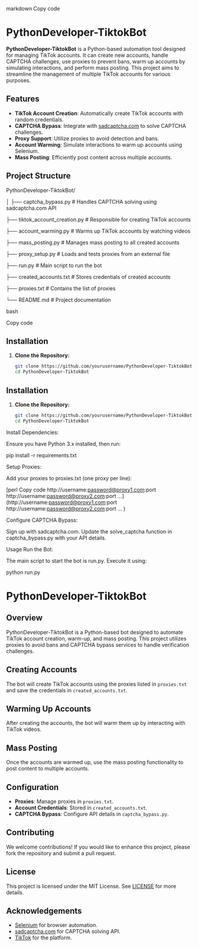 markdown
Copy code
# PythonDeveloper-TiktokBot

**PythonDeveloper-TiktokBot** is a Python-based automation tool designed for managing TikTok accounts. It can create new accounts, handle CAPTCHA challenges, use proxies to prevent bans, warm up accounts by simulating interactions, and perform mass posting. This project aims to streamline the management of multiple TikTok accounts for various purposes.

## Features

- **TikTok Account Creation**: Automatically create TikTok accounts with random credentials.
- **CAPTCHA Bypass**: Integrate with [sadcaptcha.com](https://www.sadcaptcha.com/?ref=angell) to solve CAPTCHA challenges.
- **Proxy Support**: Utilize proxies to avoid detection and bans.
- **Account Warming**: Simulate interactions to warm up accounts using Selenium.
- **Mass Posting**: Efficiently post content across multiple accounts.


## Project Structure


PythonDeveloper-TiktokBot/

│
├── captcha_bypass.py # Handles CAPTCHA solving using sadcaptcha.com API

├── tiktok_account_creation.py # Responsible for creating TikTok accounts

├── account_warming.py # Warms up TikTok accounts by watching videos

├── mass_posting.py # Manages mass posting to all created accounts

├── proxy_setup.py # Loads and tests proxies from an external file

├── run.py # Main script to run the bot

├── created_accounts.txt # Stores credentials of created accounts

├── proxies.txt # Contains the list of proxies

└── README.md # Project documentation


bash

Copy code


## Installation

1. **Clone the Repository:**

   ```bash
   git clone https://github.com/yourusername/PythonDeveloper-TiktokBot.git
   cd PythonDeveloper-TiktokBot
   
## Installation

1. **Clone the Repository:**

   ```bash
   git clone https://github.com/yourusername/PythonDeveloper-TiktokBot.git
   cd PythonDeveloper-TiktokBot

Install Dependencies:

Ensure you have Python 3.x installed, then run:

pip install -r requirements.txt

Setup Proxies:

Add your proxies to proxies.txt (one proxy per line):

[perl
Copy code
http://username:password@proxy1.com:port
http://username:password@proxy2.com:port
...](http://username:password@proxy1.com:port
http://username:password@proxy2.com:port
...
)

Configure CAPTCHA Bypass:

Sign up with sadcaptcha.com.
Update the solve_captcha function in captcha_bypass.py with your API details.

Usage
Run the Bot:

The main script to start the bot is run.py. Execute it using:

python run.py


# PythonDeveloper-TiktokBot

## Overview

PythonDeveloper-TiktokBot is a Python-based bot designed to automate TikTok account creation, warm-up, and mass posting. This project utilizes proxies to avoid bans and CAPTCHA bypass services to handle verification challenges.

## Creating Accounts

The bot will create TikTok accounts using the proxies listed in `proxies.txt` and save the credentials in `created_accounts.txt`.

## Warming Up Accounts

After creating the accounts, the bot will warm them up by interacting with TikTok videos.

## Mass Posting

Once the accounts are warmed up, use the mass posting functionality to post content to multiple accounts.

## Configuration

- **Proxies**: Manage proxies in `proxies.txt`.
- **Account Credentials**: Stored in `created_accounts.txt`.
- **CAPTCHA Bypass**: Configure API details in `captcha_bypass.py`.

## Contributing

We welcome contributions! If you would like to enhance this project, please fork the repository and submit a pull request.

## License

This project is licensed under the MIT License. See [LICENSE](LICENSE) for more details.

## Acknowledgements

- [Selenium](https://www.selenium.dev/) for browser automation.
- [sadcaptcha.com](https://www.sadcaptcha.com/?ref=angell) for CAPTCHA solving API.
- [TikTok](https://www.tiktok.com/) for the platform.
